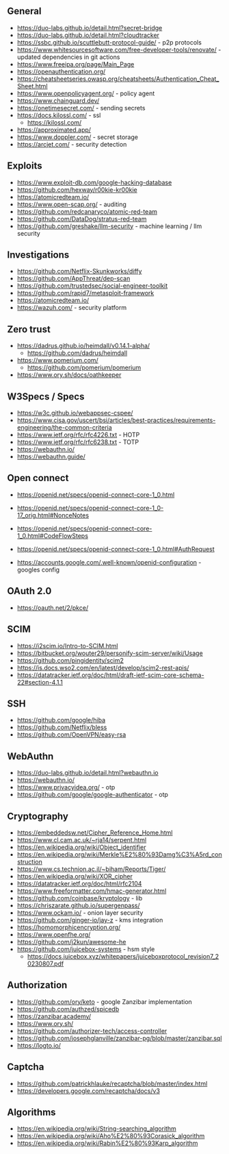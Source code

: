## General

- https://duo-labs.github.io/detail.html?secret-bridge
- https://duo-labs.github.io/detail.html?cloudtracker
- https://ssbc.github.io/scuttlebutt-protocol-guide/ - p2p protocols
- https://www.whitesourcesoftware.com/free-developer-tools/renovate/ - updated dependencies in git actions
- https://www.freeipa.org/page/Main_Page
- https://openauthentication.org/
- https://cheatsheetseries.owasp.org/cheatsheets/Authentication_Cheat_Sheet.html
- https://www.openpolicyagent.org/ - policy agent
- https://www.chainguard.dev/
- https://onetimesecret.com/ - sending secrets
- https://docs.kilossl.com/ - ssl
    - https://kilossl.com/
- https://approximated.app/
- https://www.doppler.com/ - secret storage
- https://arcjet.com/ - security detection

## Exploits

- https://www.exploit-db.com/google-hacking-database
- https://github.com/hexway/r00kie-kr00kie
- https://atomicredteam.io/
- https://www.open-scap.org/ - auditing
- https://github.com/redcanaryco/atomic-red-team
- https://github.com/DataDog/stratus-red-team
- https://github.com/greshake/llm-security - machine learning / llm security

## Investigations

- https://github.com/Netflix-Skunkworks/diffy
- https://github.com/AppThreat/dep-scan
- https://github.com/trustedsec/social-engineer-toolkit
- https://github.com/rapid7/metasploit-framework
- https://atomicredteam.io/
- https://wazuh.com/ - security platform

## Zero trust
- https://dadrus.github.io/heimdall/v0.14.1-alpha/ 
    - https://github.com/dadrus/heimdall
- https://www.pomerium.com/
    - https://github.com/pomerium/pomerium
- https://www.ory.sh/docs/oathkeeper


## W3Specs / Specs

- https://w3c.github.io/webappsec-cspee/
- https://www.cisa.gov/uscert/bsi/articles/best-practices/requirements-engineering/the-common-criteria
- https://www.ietf.org/rfc/rfc4226.txt - HOTP
- https://www.ietf.org/rfc/rfc6238.txt - TOTP
- https://webauthn.io/
- https://webauthn.guide/

## Open connect

- https://openid.net/specs/openid-connect-core-1_0.html
- https://openid.net/specs/openid-connect-core-1_0-17_orig.html#NonceNotes
- https://openid.net/specs/openid-connect-core-1_0.html#CodeFlowSteps
- https://openid.net/specs/openid-connect-core-1_0.html#AuthRequest

- https://accounts.google.com/.well-known/openid-configuration - googles config

## OAuth 2.0

- https://oauth.net/2/pkce/

## SCIM

- https://i2scim.io/Intro-to-SCIM.html
- https://bitbucket.org/wouter29/personify-scim-server/wiki/Usage
- https://github.com/pingidentity/scim2
- https://is.docs.wso2.com/en/latest/develop/scim2-rest-apis/
- https://datatracker.ietf.org/doc/html/draft-ietf-scim-core-schema-22#section-4.1.1

## SSH

- https://github.com/google/hiba
- https://github.com/Netflix/bless
- https://github.com/OpenVPN/easy-rsa

## WebAuthn

- https://duo-labs.github.io/detail.html?webauthn.io
- https://webauthn.io/
- https://www.privacyidea.org/ - otp
- https://github.com/google/google-authenticator - otp

## Cryptography

- https://embeddedsw.net/Cipher_Reference_Home.html
- https://www.cl.cam.ac.uk/~rja14/serpent.html
- https://en.wikipedia.org/wiki/Object_identifier
- https://en.wikipedia.org/wiki/Merkle%E2%80%93Damg%C3%A5rd_construction
- https://www.cs.technion.ac.il/~biham/Reports/Tiger/
- https://en.wikipedia.org/wiki/XOR_cipher
- https://datatracker.ietf.org/doc/html/rfc2104
- https://www.freeformatter.com/hmac-generator.html
- https://github.com/coinbase/kryptology - lib
- https://chriszarate.github.io/supergenpass/
- https://www.ockam.io/ - onion layer security
- https://github.com/ginger-io/jay-z - kms integration
- https://homomorphicencryption.org/ 
- https://www.openfhe.org/
- https://github.com/j2kun/awesome-he
- https://github.com/juicebox-systems - hsm style
    - https://docs.juicebox.xyz/whitepapers/juiceboxprotocol_revision7_20230807.pdf

## Authorization

- https://github.com/ory/keto - google Zanzibar implementation
- https://github.com/authzed/spicedb
- https://zanzibar.academy/
- https://www.ory.sh/
- https://github.com/authorizer-tech/access-controller
- https://github.com/josephglanville/zanzibar-pg/blob/master/zanzibar.sql
- https://logto.io/

## Captcha
- https://github.com/patrickhlauke/recaptcha/blob/master/index.html
- https://developers.google.com/recaptcha/docs/v3

## Algorithms
- https://en.wikipedia.org/wiki/String-searching_algorithm
- https://en.wikipedia.org/wiki/Aho%E2%80%93Corasick_algorithm
- https://en.wikipedia.org/wiki/Rabin%E2%80%93Karp_algorithm